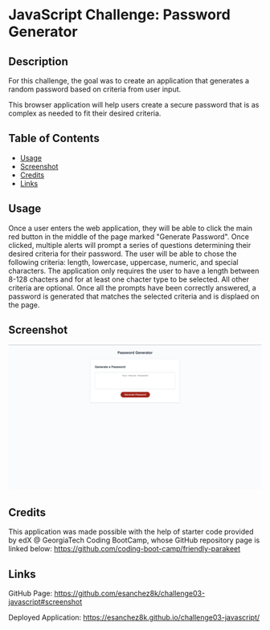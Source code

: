 # JavaScript Challenge: Password Generator

## Description

For this challenge, the goal was to create an application that generates a random password based on criteria from user input. 

This browser application will help users create a secure password that is as complex as needed to fit their desired criteria. 

## Table of Contents

- [Usage](#usage)
- [Screenshot](#screenshot)
- [Credits](#credits)
- [Links](#links)

## Usage

Once a user enters the web application, they will be able to click the main red button in the middle of the page marked "Generate Password". Once clicked, multiple alerts will prompt a series of questions determining their desired criteria for their password. The user will be able to chose the following criteria: length, lowercase, uppercase, numeric, and special characters. The application only requires the user to have a length between 8-128 chacters and for at least one chacter type to be selected. All other criteria are optional. Once all the prompts have been correctly answered, a password is generated that matches the selected criteria and is displaed on the page. 

## Screenshot

![application screenshot](develop/assets/images/screenshot.png)

## Credits

This application was made possible with the help of starter code provided by edX @ GeorgiaTech Coding BootCamp, whose GitHub repository page is linked below:
https://github.com/coding-boot-camp/friendly-parakeet

## Links

GitHub Page: https://github.com/esanchez8k/challenge03-javascript#screenshot

Deployed Application: https://esanchez8k.github.io/challenge03-javascript/
